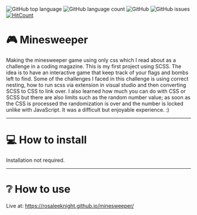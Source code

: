 ![GitHub top language](https://img.shields.io/github/languages/top/RosaleeKnight/minesweeper)
![GitHub language count](https://img.shields.io/github/languages/count/RosaleeKnight/minesweeper)
![GitHub](https://img.shields.io/github/license/RosaleeKnight/minesweeper)
![GitHub issues](https://img.shields.io/github/issues/RosaleeKnight/minesweeper)
[![HitCount](https://hits.dwyl.com/RosaleeKnight/minesweeper.svg?style=flat)](http://hits.dwyl.com/RosaleeKnight/minesweeper)

# 🎮 Minesweeper
Making the minesweeper game using only css which I read about as a challenge in a coding magazine. This is my first project using SCSS. 
The idea is to have an interactive game that keep track of your flags and bombs left to find. Some of the challenges I faced in this challenge is using correct nesting, how to run scss via extension in visual studio and then converting SCSS to CSS to link over. 
I also learned how much you can do with CSS or SCSS but there are also limits such as the random number value; as soon as the CSS is processed the randomization is over and the number is locked unlike with JavaScript. It was a difficult but enjoyable experience. :)

-----
# 💻 How to install 
Installation not required.

-----
# ❔ How to use
Live at: https://rosaleeknight.github.io/minesweeper/
